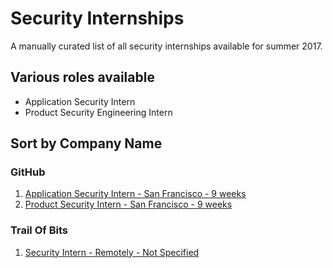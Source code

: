 # Security Internships
A manually curated list of all security internships available for summer 2017.

## Various roles available
- Application Security Intern
- Product Security Engineering Intern

## Sort by Company Name
### GitHub
1.  [Application Security Intern - San Francisco - 9 weeks](https://jobs.lever.co/github/eb49d79f-7022-41d5-afaa-8b4dc8661114)
2.  [Product Security Intern - San Francisco - 9 weeks](https://jobs.lever.co/github/d297d5f0-9eff-4cf5-bb0c-daa41a0d57db)

### Trail Of Bits
1. [Security Intern - Remotely - Not Specified](https://blog.trailofbits.com/2016/08/09/work-for-us-fall-and-winter-internship-opportunities/)
